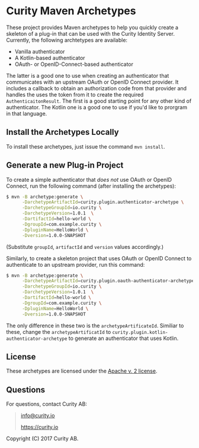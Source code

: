 # Curity Maven Archetypes

These project provides Maven archetypes to help you quickly create a skeleton of a plug-in that can be used with the Curity Identity Server. Currently, the following archtetypes are available:

* Vanilla authenticator
* A Kotlin-based authenticator
* OAuth- or OpenID-Connect-based authenticator

The latter is a good one to use when creating an authenticator that communicates with an upstream OAuth or OpenID Connect provider. It includes a callback to obtain an authorization code from that provider and handles the uses the token from it to create the required `AuthenticaitonResult`. The first is a good starting point for any other kind of authenticator. The Kotlin one is a good one to use if you'd like to prorgram in that language.

## Install the Archetypes Locally

To install these archetypes, just issue the command `mvn install`.

## Generate a new Plug-in Project

To create a simple authenticator that *does not* use OAuth or OpenID Connect, run the following command (after installing the archetypes):

```bash
$ mvn -B archetype:generate \
      -DarchetypeArtifactId=curity.plugin.authenticator-archetype \
      -DarchetypeGroupId=io.curity \
      -DarchetypeVersion=1.0.1  \
      -DartifactId=hello-world \
      -DgroupId=com.example.curity \
      -DpluginName=HelloWorld \
      -Dversion=1.0.0-SNAPSHOT
```

(Substitute `groupId`, `artifactId` and `version` values accordingly.)

Similarly, to create a skeleton project that uses OAuth or OpenID Connect to authenticate to an upstream provider, run this command:

```bash
$ mvn -B archetype:generate \
      -DarchetypeArtifactId=curity.plugin.oauth-authenticator-archetype \
      -DarchetypeGroupId=io.curity \
      -DarchetypeVersion=1.0.1  \
      -DartifactId=hello-world \
      -DgroupId=com.example.curity \
      -DpluginName=HelloWorld \
      -Dversion=1.0.0-SNAPSHOT
```

The only difference in these two is the `archetypeArtificateId`. Similiar to these, change the `archetypeArtificatId` to `curity.plugin.kotlin-authenticator-archetype` to generate an authenticator that uses Kotlin.

## License

These archetypes are licensed under the [Apache v. 2 license](LICENSE).

## Questions

For questions, contact Curity AB:

> info@curity.io
>
> https://curity.io

Copyright (C) 2017 Curity AB.